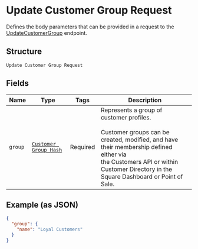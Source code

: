 
# Update Customer Group Request

Defines the body parameters that can be provided in a request to the
[UpdateCustomerGroup](#endpoint-updatecustomergroup) endpoint.

## Structure

`Update Customer Group Request`

## Fields

| Name | Type | Tags | Description |
|  --- | --- | --- | --- |
| `group` | [`Customer Group Hash`](/doc/models/customer-group.md) | Required | Represents a group of customer profiles.<br><br>Customer groups can be created, modified, and have their membership defined either via<br>the Customers API or within Customer Directory in the Square Dashboard or Point of Sale. |

## Example (as JSON)

```json
{
  "group": {
    "name": "Loyal Customers"
  }
}
```

